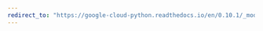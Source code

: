 ```yaml
---
redirect_to: "https://google-cloud-python.readthedocs.io/en/0.10.1/_modules/gcloud/datastore/entity.html"
---
```

